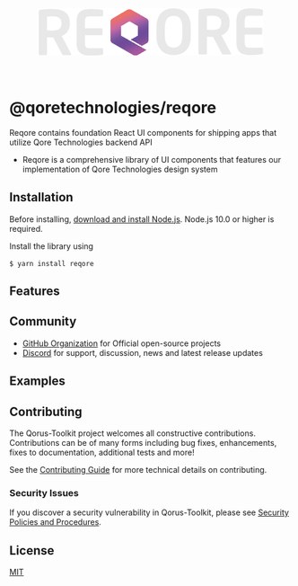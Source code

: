 <div align="center">
  <br><br><br>
  <img src="./public/logo.png" alt="Unstated Logo" width="400">
  <br><br><br>
</div>

# @qoretechnologies/reqore

Reqore contains foundation React UI components for shipping apps that utilize Qore Technologies backend API

- Reqore is a comprehensive library of UI components that features our implementation of Qore Technologies design system

## Installation

Before installing, [download and install Node.js](https://nodejs.org/en/download/).
Node.js 10.0 or higher is required.

Install the library using

```console
$ yarn install reqore
```

## Features

## Community

- [GitHub Organization](https://github.com/qoretechnologies) for Official open-source projects
- [Discord](https://discord.gg/T7vgS6nh) for support, discussion, news and latest release updates

## Examples

## Contributing

The Qorus-Toolkit project welcomes all constructive contributions. Contributions can be of many forms including bug fixes, enhancements, fixes to documentation, additional tests and more!

See the [Contributing Guide](CONTRIBUTING.MD) for more technical details on contributing.

### Security Issues

If you discover a security vulnerability in Qorus-Toolkit, please see [Security Policies and Procedures](SECURITY.md).

## License

[MIT](LICENSE)
